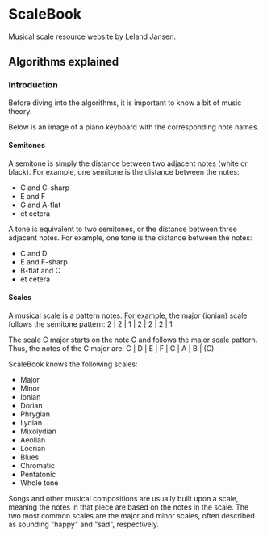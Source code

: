 # ScaleBook
Musical scale resource website by Leland Jansen.

## Algorithms explained

### Introduction
Before diving into the algorithms, it is important to know a bit of music theory.

Below is an image of a piano keyboard with the corresponding note names.

#### Semitones
A semitone is simply the distance between two adjacent notes (white or black). For example, one semitone is the distance between the notes:
- C and C-sharp
- E and F
- G and A-flat
- et cetera

A tone is equivalent to two semitones, or the distance between three adjacent notes. For example, one tone is the distance between the notes:
- C and D
- E and F-sharp
- B-flat and C
- et cetera

#### Scales
A musical scale is a pattern notes. For example, the major (ionian) scale follows the semitone pattern:
2 | 2 | 1 | 2 | 2 | 2 | 1

The scale C major starts on the note C and follows the major scale pattern. Thus, the notes of the C major are:
C | D | E | F | G | A | B | (C)

ScaleBook knows the following scales:
- Major
- Minor
- Ionian
- Dorian
- Phrygian
- Lydian
- Mixolydian
- Aeolian
- Locrian
- Blues
- Chromatic
- Pentatonic
- Whole tone

Songs and other musical compositions are usually built upon a scale, meaning the notes in that piece are based on the notes in the scale. The two most common scales are the major and minor scales, often described as sounding "happy" and "sad", respectively.
